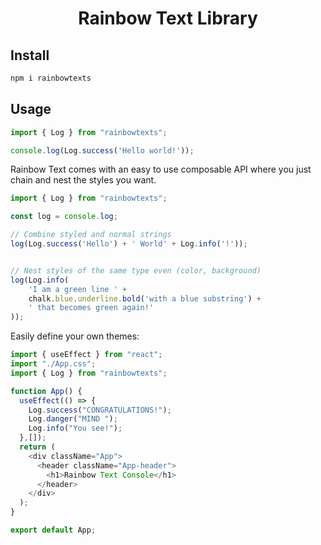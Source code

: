 
<h1 align="center">
	Rainbow Text Library
</h1>

## Install

```sh
npm i rainbowtexts
```

## Usage

```js
import { Log } from "rainbowtexts";

console.log(Log.success('Hello world!'));
```

Rainbow Text comes with an easy to use composable API where you just chain and nest the styles you want.

```js
import { Log } from "rainbowtexts";

const log = console.log;

// Combine styled and normal strings
log(Log.success('Hello') + ' World' + Log.info('!'));


// Nest styles of the same type even (color, background)
log(Log.info(
	'I am a green line ' +
	chalk.blue.underline.bold('with a blue substring') +
	' that becomes green again!'
));

```

Easily define your own themes:

```js
import { useEffect } from "react";
import "./App.css";
import { Log } from "rainbowtexts";

function App() {
  useEffect(() => {
    Log.success("CONGRATULATIONS!");
    Log.danger("MIND ");
    Log.info("You see!");
  },[]);
  return (
    <div className="App">
      <header className="App-header">
        <h1>Rainbow Text Console</h1>
      </header>
    </div>
  );
}

export default App;
```
